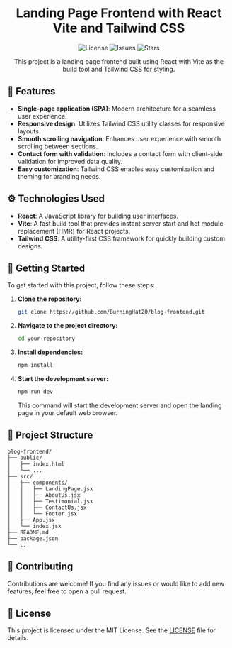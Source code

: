 <h1 align="center">Landing Page Frontend with React Vite and Tailwind CSS</h1>

<div align="center">
  <img src="https://img.shields.io/github/license/BurningHat20/blog-frontend" alt="License">
  <img src="https://img.shields.io/github/issues/BurningHat20/blog-frontend" alt="Issues">
  <img src="https://img.shields.io/github/stars/BurningHat20/blog-frontend" alt="Stars">
</div>

<p align="center">
  This project is a landing page frontend built using React with Vite as the build tool and Tailwind CSS for styling.
</p>

## 🚀 Features

- **Single-page application (SPA)**: Modern architecture for a seamless user experience.
- **Responsive design**: Utilizes Tailwind CSS utility classes for responsive layouts.
- **Smooth scrolling navigation**: Enhances user experience with smooth scrolling between sections.
- **Contact form with validation**: Includes a contact form with client-side validation for improved data quality.
- **Easy customization**: Tailwind CSS enables easy customization and theming for branding needs.

## ⚙️ Technologies Used

- **React**: A JavaScript library for building user interfaces.
- **Vite**: A fast build tool that provides instant server start and hot module replacement (HMR) for React projects.
- **Tailwind CSS**: A utility-first CSS framework for quickly building custom designs.

## 📝 Getting Started

To get started with this project, follow these steps:

1. **Clone the repository:**

   ```bash
   git clone https://github.com/BurningHat20/blog-frontend.git
   ```

2. **Navigate to the project directory:**

   ```bash
   cd your-repository
   ```

3. **Install dependencies:**

   ```bash
   npm install
   ```

4. **Start the development server:**

   ```bash
   npm run dev
   ```

   This command will start the development server and open the landing page in your default web browser.

## 📁 Project Structure

```
blog-frontend/
├── public/
│   ├── index.html
│   └── ...
├── src/
│   ├── components/
│   │   ├── LandingPage.jsx
│   │   ├── AboutUs.jsx
│   │   ├── Testimonial.jsx
│   │   ├── ContactUs.jsx
│   │   └── Footer.jsx
│   ├── App.jsx
│   └── index.jsx
├── README.md
├── package.json
└── ...
```

## 🤝 Contributing

Contributions are welcome! If you find any issues or would like to add new features, feel free to open a pull request.

## 📄 License

This project is licensed under the MIT License. See the [LICENSE](LICENSE) file for details.
